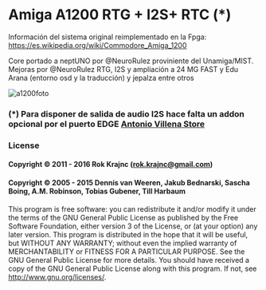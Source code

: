 # Amiga A1200 RTG + I2S+ RTC (*)
Información del sistema original reimplementado en la Fpga: https://es.wikipedia.org/wiki/Commodore_Amiga_1200

Core portado a neptUNO por @NeuroRulez proviniente del Unamiga/MIST. Mejoras por @NeuroRulez RTG, I2S y ampliación a 24 MG FAST y Edu Arana (entorno osd y la traducción) y jepalza entre otros

![a1200foto](https://user-images.githubusercontent.com/31018768/71215821-17188b00-22b9-11ea-8033-4ef7fa745241.jpg)

### (*) Para disponer de salida de audio I2S hace falta un addon opcional por el puerto EDGE [Antonio Villena Store](https://www.antoniovillena.es/store/)

### License

#### Copyright © 2011 - 2016 Rok Krajnc (rok.krajnc@gmail.com)

#### Copyright © 2005 - 2015 Dennis van Weeren, Jakub Bednarski, Sascha Boing, A.M. Robinson, Tobias Gubener, Till Harbaum

This program is free software: you can redistribute it and/or modify it under the terms of the GNU General Public License as published by the Free Software Foundation, either version 3 of the License, or (at your option) any later version.
This program is distributed in the hope that it will be useful, but WITHOUT ANY WARRANTY; without even the implied warranty of MERCHANTABILITY or FITNESS FOR A PARTICULAR PURPOSE. See the GNU General Public License for more details.
You should have received a copy of the GNU General Public License along with this program. If not, see http://www.gnu.org/licenses/.
